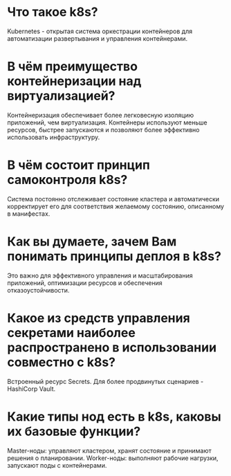 # Что такое k8s?
Kubernetes - открытая система оркестрации контейнеров для автоматизации развертывания и управления контейнерами.

# В чём преимущество контейнеризации над виртуализацией?
Контейнеризация обеспечивает более легковесную изоляцию приложений, чем виртуализация. Контейнеры используют меньше ресурсов, быстрее запускаются и позволяют более эффективно использовать инфраструктуру.

# В чём состоит принцип самоконтроля k8s?
Система постоянно отслеживает состояние кластера и автоматически корректирует его для соответствия желаемому состоянию, описанному в манифестах.

# Как вы думаете, зачем Вам понимать принципы деплоя в k8s? 
Это важно для эффективного управления и масштабирования приложений, оптимизации ресурсов и обеспечения отказоустойчивости.

# Какое из средств управления секретами наиболее распространено в использовании совместно с k8s? 
Встроенный ресурс Secrets. Для более продвинутых сценариев - HashiCorp Vault.

# Какие типы нод есть в k8s, каковы их базовые функции?
Master-ноды: управляют кластером, хранят состояние и принимают решения о планировании.
Worker-ноды: выполняют рабочие нагрузки, запускают поды с контейнерами.
